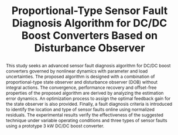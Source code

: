 ---
type: "Journal Paper" # Conference Paper, Journal Paper, Ph.D. Thesis, Master's Thesis
layout: publication # Do not change this
group: publications # Do not change this
title: "Proportional-Type Sensor Fault Diagnosis Algorithm for DC/DC Boost Converters Based on Disturbance Observer" # Title of the paper
krtitle: # only for domestic papers
authors: "<u>Kyunghwan Choi</u>, Kyung-Soo Kim&#42;, Seok-Kyoon Kim&#42;"
domestic_or_international: "International" # "International" or "Domestic"
pub: # Publication information - REMOVE THIS FIELD IF NOT APPLICABLE!
  - name: "Energies"
    doi: "https://doi.org/10.3390/en12081412" # Leave it blank if not applicable
    vol: "12" # Leave it blank if not applicable
    no: "8" # Leave it blank if not applicable
    pp: "1412"# Leave it blank if not applicable
    year: "2019"# Leave it blank if not applicable
    state: "published" # published, accepted, submitted
pub_date: "2019-04-12" # Date of publication. Change Techrxiv (or other preprint) date to Journal date once published.
image: "/static/pub/2019-proportional.png" # Representative image of the paper
abstract: "
This study seeks an advanced sensor fault diagnosis algorithm for DC/DC boost converters governed by nonlinear dynamics with parameter and load uncertainties. The proposed algorithm is designed with a combination of proportional-type state observer and disturbance observer (DOB) without integral actions. The convergence, performance recovery and offset-free properties of the proposed algorithm are derived by analyzing the estimation error dynamics. An optimization process to assign the optimal feedback gain for the state observer is also provided. Finally, a fault diagnosis criteria is introduced to identify the location and type of sensor faults online using normalized residuals. The experimental results verify the effectiveness of the suggested technique under variable operating conditions and three types of sensor faults using a prototype 3 kW DC/DC boost converter.
"
# links: # additional links;
#   - name: 
#     url: 
---